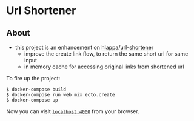 # Url Shortener

## About
- this project is an enhancement on [hlappa/url-shortener](https://gitlab.com/hlappa/url-shortener)
	* improve the create link flow, to return the same short url for same input
	* in memory cache for accessing original links from shortened url

To fire up the project:

```
$ docker-compose build
$ docker-compose run web mix ecto.create
$ docker-compose up
```

Now you can visit [`localhost:4000`](http://localhost:4000) from your browser.
